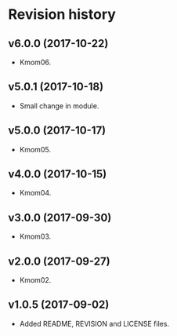 Revision history
=======================================


v6.0.0 (2017-10-22)
---------------------------------------

* Kmom06.


v5.0.1 (2017-10-18)
---------------------------------------

* Small change in module.


v5.0.0 (2017-10-17)
---------------------------------------

* Kmom05.


v4.0.0 (2017-10-15)
---------------------------------------

* Kmom04.


v3.0.0 (2017-09-30)
---------------------------------------

* Kmom03.


v2.0.0 (2017-09-27)
---------------------------------------

* Kmom02.



v1.0.5 (2017-09-02)
---------------------------------------

* Added README, REVISION and LICENSE files.